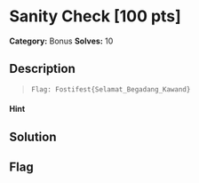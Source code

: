# Sanity Check [100 pts]

**Category:** Bonus
**Solves:** 10

## Description
>`Flag: Fostifest{Selamat_Begadang_Kawand}`

#### Hint 

## Solution

## Flag

